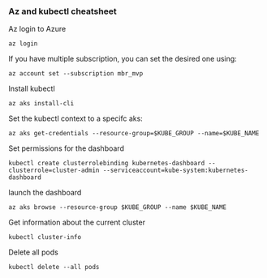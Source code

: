 ### Az and kubectl cheatsheet

Az login to Azure
```
az login
```

If you have multiple subscription, you can set the desired one using:
```
az account set --subscription mbr_mvp
```

Install kubectl
```
az aks install-cli 
```

Set the kubectl context to a specifc aks:
```
az aks get-credentials --resource-group=$KUBE_GROUP --name=$KUBE_NAME
```

Set permissions for the dashboard
```
kubectl create clusterrolebinding kubernetes-dashboard --clusterrole=cluster-admin --serviceaccount=kube-system:kubernetes-dashboard
```

launch the dashboard
```
az aks browse --resource-group $KUBE_GROUP --name $KUBE_NAME
```


Get information about the current cluster
```
kubectl cluster-info
```

Delete all pods
```
kubectl delete --all pods 
```